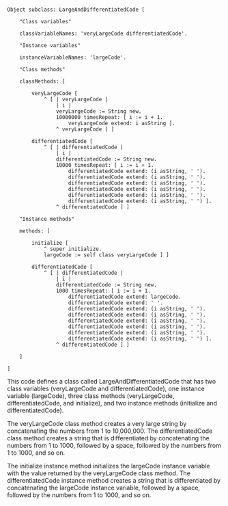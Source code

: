 ```smalltalk

Object subclass: LargeAndDifferentiatedCode [

    "Class variables"

    classVariableNames: 'veryLargeCode differentiatedCode'.

    "Instance variables"

    instanceVariableNames: 'largeCode'.

    "Class methods"

    classMethods: [

        veryLargeCode [
            ^ [ | veryLargeCode |
                | i |
                veryLargeCode := String new.
                10000000 timesRepeat: [ i := i + 1.
                    veryLargeCode extend: i asString ].
                ^ veryLargeCode ] ]

        differentiatedCode [
            ^ [ | differentiatedCode |
                | i |
                differentiatedCode := String new.
                10000 timesRepeat: [ i := i + 1.
                    differentiatedCode extend: (i asString, ' ').
                    differentiatedCode extend: (i asString, ' ').
                    differentiatedCode extend: (i asString, ' ').
                    differentiatedCode extend: (i asString, ' ').
                    differentiatedCode extend: (i asString, ' ').
                    differentiatedCode extend: (i asString, ' ') ].
                ^ differentiatedCode ] ]

    "Instance methods"

    methods: [

        initialize [
            ^ super initialize.
            largeCode := self class veryLargeCode ] ]

        differentiatedCode [
            ^ [ | differentiatedCode |
                | i |
                differentiatedCode := String new.
                1000 timesRepeat: [ i := i + 1.
                    differentiatedCode extend: largeCode.
                    differentiatedCode extend: ' '.
                    differentiatedCode extend: (i asString, ' ').
                    differentiatedCode extend: (i asString, ' ').
                    differentiatedCode extend: (i asString, ' ').
                    differentiatedCode extend: (i asString, ' ').
                    differentiatedCode extend: (i asString, ' ').
                    differentiatedCode extend: (i asString, ' ') ].
                ^ differentiatedCode ] ]

    ]

]

```

This code defines a class called LargeAndDifferentiatedCode that has two class variables (veryLargeCode and differentiatedCode), one instance variable (largeCode), three class methods (veryLargeCode, differentiatedCode, and initialize), and two instance methods (initialize and differentiatedCode).

The veryLargeCode class method creates a very large string by concatenating the numbers from 1 to 10,000,000. The differentiatedCode class method creates a string that is differentiated by concatenating the numbers from 1 to 1000, followed by a space, followed by the numbers from 1 to 1000, and so on.

The initialize instance method initializes the largeCode instance variable with the value returned by the veryLargeCode class method. The differentiatedCode instance method creates a string that is differentiated by concatenating the largeCode instance variable, followed by a space, followed by the numbers from 1 to 1000, and so on.